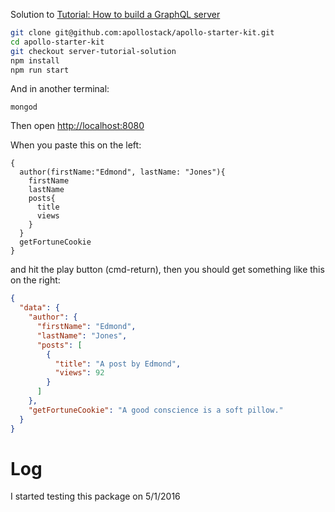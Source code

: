 Solution to [Tutorial: How to build a GraphQL server](https://medium.com/apollo-stack/tutorial-building-a-graphql-server-cddaa023c035#.wy5h1htxs)

```sh
git clone git@github.com:apollostack/apollo-starter-kit.git
cd apollo-starter-kit
git checkout server-tutorial-solution
npm install
npm run start
```

And in another terminal:

```
mongod
```

Then open [http://localhost:8080](http://localhost:8080)

When you paste this on the left:

```
{
  author(firstName:"Edmond", lastName: "Jones"){
    firstName
    lastName
    posts{
      title
      views
    }
  }
  getFortuneCookie
}
```

and hit the play button (cmd-return), then you should get something like this on the right:

```json
{
  "data": {
    "author": {
      "firstName": "Edmond",
      "lastName": "Jones",
      "posts": [
        {
          "title": "A post by Edmond",
          "views": 92
        }
      ]
    },
    "getFortuneCookie": "A good conscience is a soft pillow."
  }
}
```  

# Log

I started testing this package on 5/1/2016
